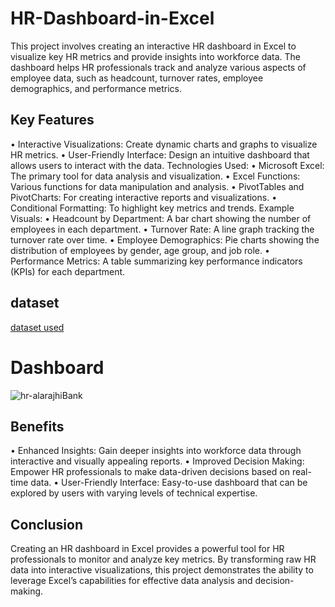 # HR-Dashboard-in-Excel
This project involves creating an interactive HR dashboard in Excel to visualize key HR metrics and provide insights into workforce data. The dashboard helps HR professionals track and analyze various aspects of employee data, such as headcount, turnover rates, employee demographics, and performance metrics.
## Key Features
•	Interactive Visualizations: Create dynamic charts and graphs to visualize HR metrics.
•	User-Friendly Interface: Design an intuitive dashboard that allows users to interact with the data.
Technologies Used:
•	Microsoft Excel: The primary tool for data analysis and visualization.
•	Excel Functions: Various functions for data manipulation and analysis.
•	PivotTables and PivotCharts: For creating interactive reports and visualizations.
•	Conditional Formatting: To highlight key metrics and trends.
Example Visuals:
•	Headcount by Department: A bar chart showing the number of employees in each department.
•	Turnover Rate: A line graph tracking the turnover rate over time.
•	Employee Demographics: Pie charts showing the distribution of employees by gender, age group, and job role.
•	Performance Metrics: A table summarizing key performance indicators (KPIs) for each department.
## dataset
<a href="https://github.com/LUJAINALALAWI/HR-Dashboard-in-Excel/blob/main/Al.Rajhy.Bank_HR.xlsm">dataset used</a>
# Dashboard
![hr-alarajhiBank](https://github.com/user-attachments/assets/ae1c922e-9d3d-4eb1-a413-a3ecc2a4f111)

## Benefits
•	Enhanced Insights: Gain deeper insights into workforce data through interactive and visually appealing reports.
•	Improved Decision Making: Empower HR professionals to make data-driven decisions based on real-time data.
•	User-Friendly Interface: Easy-to-use dashboard that can be explored by users with varying levels of technical expertise.
## Conclusion
Creating an HR dashboard in Excel provides a powerful tool for HR professionals to monitor and analyze key metrics. By transforming raw HR data into interactive visualizations, this project demonstrates the ability to leverage Excel’s capabilities for effective data analysis and decision-making.
